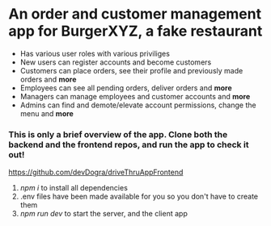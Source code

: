 # An order and customer management app for BurgerXYZ, a fake restaurant

- Has various user roles with various priviliges
- New users can register accounts and become customers
- Customers can place orders, see their profile and previously made orders and **more**
- Employees can see all pending orders, deliver orders and **more**
- Managers can manage employees and customer accounts and **more**
- Admins can find and demote/elevate account permissions, change the menu and **more**

### This is only a brief overview of the app. Clone both the backend and the frontend repos, and run the app to check it out!
https://github.com/devDogra/driveThruAppFrontend

1. *npm i* to install all dependencies
2. .env files have been made available for you so you don't have to create them
3. *npm run dev* to start the server, and the client app
   
